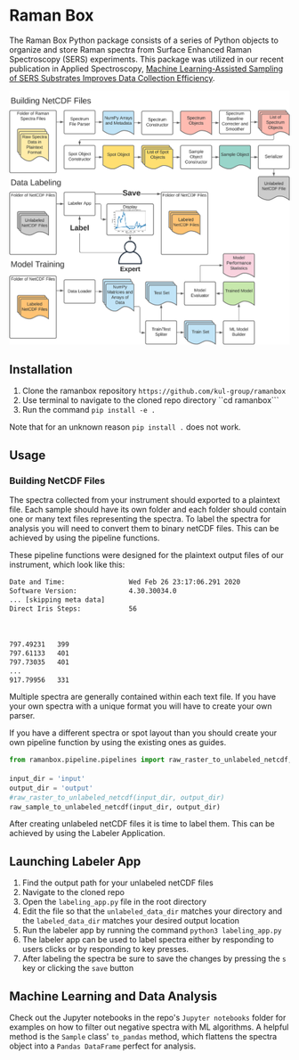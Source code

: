 # Raman Box

The Raman Box Python package consists of a series of Python objects to organize and store Raman spectra from Surface Enhanced Raman Spectroscopy (SERS) experiments. This package was utilized in our recent publication in Applied Spectroscopy, [Machine Learning-Assisted Sampling of SERS Substrates Improves Data Collection Efficiency](https://doi.org/10.1177/00037028211034543). 

![Raman Box](RamanBox.png)

## Installation 
1.	Clone the ramanbox repository ``https://github.com/kul-group/ramanbox``
2.	Use terminal to navigate to the cloned repo directory ``cd ramanbox```
3.	Run the command 
`pip install -e .`

Note that for an unknown reason `pip install .` does not work. 



## Usage 

### Building NetCDF Files 

The spectra collected from your instrument should exported to a plaintext file. Each sample should have its own folder and each folder should contain one or many text files representing the spectra. To label the spectra for analysis you will need to convert them to binary netCDF files. This can be achieved by using the pipeline functions. 

These pipeline functions were designed for the plaintext output files of our instrument, which look like this:

```batch 
Date and Time:                Wed Feb 26 23:17:06.291 2020
Software Version:             4.30.30034.0
... [skipping meta data] 
Direct Iris Steps:            56



797.49231	399	
797.61133	401	
797.73035	401	
...
917.79956	331	
```

Multiple spectra are generally contained within each text file. If you have your own spectra with a unique format you will have to create your own parser. 

If you have a different spectra or spot layout than you should create your own pipeline function by using the existing ones as guides. 

```python
from ramanbox.pipeline.pipelines import raw_raster_to_unlabeled_netcdf, raw_sample_to_unlabeled_netcdf

input_dir = 'input'
output_dir = 'output' 
#raw_raster_to_unlabeled_netcdf(input_dir, output_dir)
raw_sample_to_unlabeled_netcdf(input_dir, output_dir)
```

After creating unlabeled netCDF files it is time to label them. This can be achieved by using the Labeler Application. 

## Launching Labeler App

1. Find the output path for your unlabeled netCDF files
2.	Navigate to the cloned repo
3.	Open the ``labeling_app.py`` file in the root directory
4.	Edit the file so that the ``unlabeled_data_dir`` matches your directory and the ``labeled_data_dir`` matches your desired output location 
5.	Run the labeler app by running the command 
`python3 labeling_app.py`
6. The labeler app can be used to label spectra either by responding to users clicks or by responding to key presses. 
7. After labeling the spectra be sure to save the changes by pressing the `s` key or clicking the `save` button 

## Machine Learning and Data Analysis 

Check out the Jupyter notebooks in the repo's `Jupyter notebooks` folder for examples on how to filter out negative spectra with ML algorithms. A helpful method is the `Sample` class' `to_pandas` method, which flattens the spectra object into a `Pandas DataFrame` perfect for analysis. 
 

